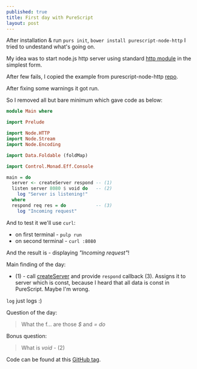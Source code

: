 ```yaml
---
published: true
title: First day with PureScript
layout: post
---
```


After installation & run `purs init`, `bower install purescript-node-http` I
tried to undestand what's going on.

My idea was to start node.js http server using standard [http
module](https://nodejs.org/api/http.html) in the simplest form.

After few fails, I copied the example from purescript-node-http
[repo](https://github.com/purescript-node/purescript-node-http/blob/master/test/Main.purs).

After fixing some warnings it got run.

So I removed all but bare minimum which gave code as below:

```purescript
module Main where

import Prelude

import Node.HTTP
import Node.Stream
import Node.Encoding

import Data.Foldable (foldMap)

import Control.Monad.Eff.Console

main = do
  server <- createServer respond -- (1)
  listen server 8080 $ void do   -- (2)
    log "Server is listening!"
  where
  respond req res = do           -- (3)
    log "Incoming request"
```

And to test it we'll use `curl`:
 - on first terminal - `pulp run`
 - on second terminal - `curl :8080`

And the result is - displaying *"Incoming request"*!

Main finding of the day:
 - (1) - call
   [createServer](https://nodejs.org/api/http.html#http_http_createserver_requestlistener)
and provide `respond` callback (3). Assigns it to server which is const,
because I heard that all data is const in PureScript. Maybe I'm wrong.

`log` just logs :)

Question of the day:
> What the f... are those *$* and *= do*

Bonus question:
> What is *void* - (2)

Code can be found at this [GitHub tag](https://github.com/matma/github-linter/tree/step-1).
